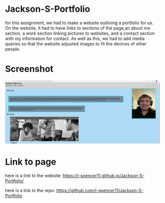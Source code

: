 # Jackson-S-Portfolio
for this assignment, we had to make a website outlining a portfolio for us. On the website, it had to have links to secitons of the page,an about me section, a work section linking pictures to websites, and a contact section with my information for contact. As well as this, we had to add media queries so that the website adjusted images to fit the devices of other people.

# Screenshot
![alt text](./assets/images/website_final.png)

# Link to page
here is a link to the website: <link>https://j-spencer11.github.io/Jackson-S-Portfolio/</link>

here is a link to the repo: <link>https://github.com/j-spencer11/Jackson-S-Portfolio</link>